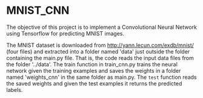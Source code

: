 # MNIST_CNN

The objective of this project is to implement a Convolutional Neural Network using Tensorflow for predicting MNIST images.

The MNIST dataset is downloaded from http://yann.lecun.com/exdb/mnist/ (four files) and extracted into a folder named 'data' just outside the folder containing the main.py file.
That is, the code reads the input data files from the folder '../data'. The train function in train_cnn.py trains the neural network given the training examples and saves the weights in a folder named 'weights_cnn' in the same folder as main.py. 
The `test` function reads the saved weights and given the test examples it returns the predicted labels.

